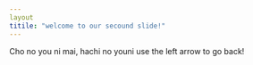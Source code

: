 ```yaml
---
layout
titile: "welcome to our secound slide!"
---
```

Cho no you ni mai, hachi no youni
use the left arrow to go back!
